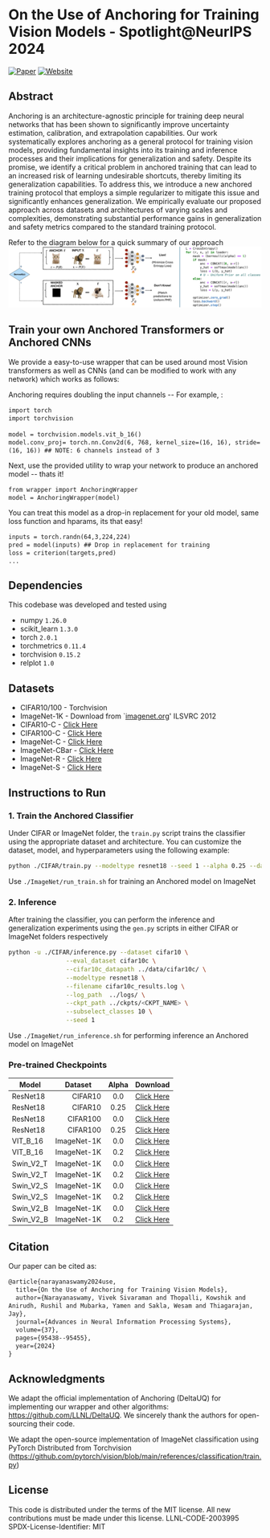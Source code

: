 # On the Use of Anchoring for Training Vision Models - Spotlight@NeurIPS 2024

[![Paper](https://img.shields.io/badge/Paper-Download-red)](https://arxiv.org/abs/2406.00529) [![Website](https://img.shields.io/badge/Website-Visit-brightgreen)](https://software.llnl.gov/anchoring) 

<!-- [![Video](https://img.shields.io/badge/Video-Watch-blue)](https://link-to-video) -->

## Abstract

Anchoring is an architecture-agnostic principle for training deep neural networks that has been shown to significantly improve uncertainty estimation, calibration, and extrapolation capabilities. Our work systematically explores anchoring as a general protocol for training vision models, providing fundamental insights into its training and inference processes and their implications for generalization and safety. Despite its promise, we identify a critical problem in anchored training that can lead to an increased risk of learning undesirable shortcuts, thereby limiting its generalization capabilities. To address this, we introduce a new anchored training protocol that employs a simple regularizer to mitigate this issue and significantly enhances generalization. We empirically evaluate our proposed approach across datasets and architectures of varying scales and complexities, demonstrating substantial performance gains in generalization and safety metrics compared to the standard training protocol.

Refer to the diagram below for a quick summary of our approach
![Architecture](block_diagram.png)
<!-- Add the architecture.png to be displayed -->


## Train your own Anchored Transformers or Anchored CNNs 
We provide a easy-to-use wrapper that can be used around most Vision transformers as well as CNNs (and can be modified to work with any network) which works as follows:

Anchoring requires doubling the input channels -- For example, :

```
import torch
import torchvision

model = torchvision.models.vit_b_16()
model.conv_proj= torch.nn.Conv2d(6, 768, kernel_size=(16, 16), stride=(16, 16)) ## NOTE: 6 channels instead of 3
```

Next, use the provided utility to wrap your network to produce an anchored model -- thats it! 

```
from wrapper import AnchoringWrapper
model = AnchoringWrapper(model)
```

You can treat this model as a drop-in replacement for your old model, same loss function and hparams, its that easy!

```
inputs = torch.randn(64,3,224,224)
pred = model(inputs) ## Drop in replacement for training
loss = criterion(targets,pred)
...
```

## Dependencies
This codebase was developed and tested using

+ numpy `1.26.0`
+ scikit_learn `1.3.0`
+ torch `2.0.1`
+ torchmetrics `0.11.4`
+ torchvision `0.15.2`
+ relplot `1.0`

## Datasets
+ CIFAR10/100 - Torchvision
+ ImageNet-1K - Download from `[imagenet.org](https://image-net.org/download.php)' ILSVRC 2012
+ CIFAR10-C - [Click Here](https://zenodo.org/records/2535967)
+ CIFAR100-C - [Click Here](https://zenodo.org/records/3555552)
+ ImageNet-C - [Click Here](https://zenodo.org/records/2235448)
+ ImageNet-CBar - [Click Here](https://dl.fbaipublicfiles.com/inc_bar/imagenet_c_bar.tar.gz)
+ ImageNet-R - [Click Here](https://people.eecs.berkeley.edu/~hendrycks/imagenet-r.tar)
+ ImageNet-S - [Click Here](https://drive.google.com/file/d/1Mj0i5HBthqH1p_yeXzsg22gZduvgoNeA/view)

## Instructions to Run

### 1. Train the Anchored Classifier

Under CIFAR or ImageNet folder, the `train.py` script trains the classifier using the appropriate dataset and architecture. You can customize the dataset, model, and hyperparameters using the following example:

```bash
python ./CIFAR/train.py --modeltype resnet18 --seed 1 --alpha 0.25 --dataset cifar10 --subselect_classes 10 --epochs 200
```
Use ```./ImageNet/run_train.sh``` for training an Anchored model on ImageNet

### 2. Inference

After training the classifier, you can perform the inference and generalization experiments using the `gen.py` scripts in either CIFAR or ImageNet folders respectively

```bash
python -u ./CIFAR/inference.py --dataset cifar10 \
                --eval_dataset cifar10c \
                --cifar10c_datapath ../data/cifar10c/ \
                --modeltype resnet18 \
                --filename cifar10c_results.log \
                --log_path  ../logs/ \
                --ckpt_path ../ckpts/<CKPT_NAME> \
                --subselect_classes 10 \
                --seed 1
```
Use ```./ImageNet/run_inference.sh``` for performing inference an Anchored model on ImageNet

### Pre-trained Checkpoints
<table style="margin: auto">
  <thead>
    <tr>
      <th>Model</th>
      <th>Dataset</th>
      <th>Alpha</th>
      <th>Download</th>
    </tr>
  </thead>
  <tbody>
    <tr>
      <td>ResNet18</td>
      <td align="right">CIFAR10</td>
      <td align="center">0.0</td>
      <td><a href="https://arizonastateu-my.sharepoint.com/:u:/g/personal/vnaray29_sundevils_asu_edu/ESGIjvj35FdOkW-1uS7SPc0BEisJJKdMlsloXex3jX4miQ?e=IrOrRY">Click Here</a></td>
    </tr>
    <tr>
      <td>ResNet18</td>
      <td align="right">CIFAR10</td>
      <td align="center">0.25</td>
      <td><a href="https://arizonastateu-my.sharepoint.com/:u:/g/personal/vnaray29_sundevils_asu_edu/ETXb2CYnqoVHvh-szbBwJ0YBWn4pRuPfGBKEQ_eU1MaZDQ?e=Hj16Pw">Click Here</a></td>
    </tr>
    <tr>
      <td>ResNet18</td>
      <td align="right">CIFAR100</td>
      <td align="center">0.0</td>
      <td><a href="https://arizonastateu-my.sharepoint.com/:u:/g/personal/vnaray29_sundevils_asu_edu/EYlsa7q86cNNuwYtG4d4gpABgPMyBWuV4uzarILDg9J-Cg?e=h8FQjI">Click Here</a></td>
    </tr>
    <tr>
      <td>ResNet18</td>
      <td align="right">CIFAR100</td>
      <td align="center">0.25</td>
      <td><a href="https://arizonastateu-my.sharepoint.com/:u:/g/personal/vnaray29_sundevils_asu_edu/ETpltsvYENJEno9ztf0_CRcB0k-iOWkcWISyJOzlEIB3uA?e=8vmIU6">Click Here</a></td>
    </tr>
    <tr>
      <td>VIT_B_16</td>
      <td align="right">ImageNet-1K</td>
      <td align="center">0.0</td>
      <td><a href="https://arizonastateu-my.sharepoint.com/:u:/g/personal/vnaray29_sundevils_asu_edu/Eem6ENuJVVVMuR10FpS8za8BUMo3QRu0xLDGoDeTVdFfqQ?e=47jsfR">Click Here</a></td>
    </tr>
    <tr>
      <td>VIT_B_16</td>
      <td align="right">ImageNet-1K</td>
      <td align="center">0.2</td>
      <td><a href="https://arizonastateu-my.sharepoint.com/:u:/g/personal/vnaray29_sundevils_asu_edu/EQOTkCbyGhtLl3u4agfS3h4BgkOuo1o2798UERZK1Wwjtw?e=0eol3h">Click Here</a></td>
    </tr>
    <tr>
      <td>Swin_V2_T</td>
      <td align="right">ImageNet-1K</td>
      <td align="center">0.0</td>
      <td><a href="https://arizonastateu-my.sharepoint.com/:u:/g/personal/vnaray29_sundevils_asu_edu/EQhEuCTaQcRDkRo5Su2EG6cB8Hd3b9F1yLZ2YIeSmsPUsw?e=znDneN">Click Here</a></td>
    </tr>
    <tr>
      <td>Swin_V2_T</td>
      <td align="right">ImageNet-1K</td>
      <td align="center">0.2</td>
      <td><a href="https://arizonastateu-my.sharepoint.com/:u:/g/personal/vnaray29_sundevils_asu_edu/Ebtknpi8GeVKgkPfIuGuW6wBdzf9gq8hcVtsisIeWJ67UQ?e=cgl52j">Click Here</a></td>
    </tr>
    <tr>
      <td>Swin_V2_S</td>
      <td align="right">ImageNet-1K</td>
      <td align="center">0.0</td>
      <td><a href="https://arizonastateu-my.sharepoint.com/:u:/g/personal/vnaray29_sundevils_asu_edu/EQk4gySG4CVNvkNvikYqPl8BIaOuicTX63JZe97SXvCupQ?e=J2YoT5">Click Here</a></td>
    </tr>
    <tr>
      <td>Swin_V2_S</td>
      <td align="right">ImageNet-1K</td>
      <td align="center">0.2</td>
      <td><a href="https://arizonastateu-my.sharepoint.com/:u:/g/personal/vnaray29_sundevils_asu_edu/EY7LtuPmGC5Ik8iJXqYD_kEBLgeQkY9DCew4o8h5QNOwcw?e=0YWGMl">Click Here</a></td>
    </tr>
    <tr>
      <td>Swin_V2_B</td>
      <td align="right">ImageNet-1K</td>
      <td align="center">0.0</td>
      <td><a href="https://arizonastateu-my.sharepoint.com/:u:/g/personal/vnaray29_sundevils_asu_edu/EW6MzLrOszhLvd3yPwpYgSIBXnGPn95xDANKsRzsGh3liw?e=7BqWn0">Click Here</a></td>
    </tr>
    <tr>
      <td>Swin_V2_B</td>
      <td align="right">ImageNet-1K</td>
      <td align="center">0.2</td>
      <td><a href="https://arizonastateu-my.sharepoint.com/:u:/g/personal/vnaray29_sundevils_asu_edu/ESbrDCvh39NGjUW8TOFT9b8BAXoFFGEHCAIphY52vgpmow?e=tWu1rM">Click Here</a></td>
    </tr>
  </tbody>
</table>

## Citation

Our paper can be cited as:

```
@article{narayanaswamy2024use,
  title={On the Use of Anchoring for Training Vision Models},
  author={Narayanaswamy, Vivek Sivaraman and Thopalli, Kowshik and Anirudh, Rushil and Mubarka, Yamen and Sakla, Wesam and Thiagarajan, Jay},
  journal={Advances in Neural Information Processing Systems},
  volume={37},
  pages={95438--95455},
  year={2024}
}
```

## Acknowledgments

We adapt the official implementation of Anchoring (DeltaUQ) for implementing our wrapper and other algorithms: https://github.com/LLNL/DeltaUQ. We sincerely thank the authors for open-sourcing their code.

We adapt the open-source implementation of ImageNet classification using PyTorch Distributed from Torchvision (https://github.com/pytorch/vision/blob/main/references/classification/train.py)


## License
This code is distributed under the terms of the MIT license. All new contributions must be made under this license. LLNL-CODE-2003995 SPDX-License-Identifier: MIT
